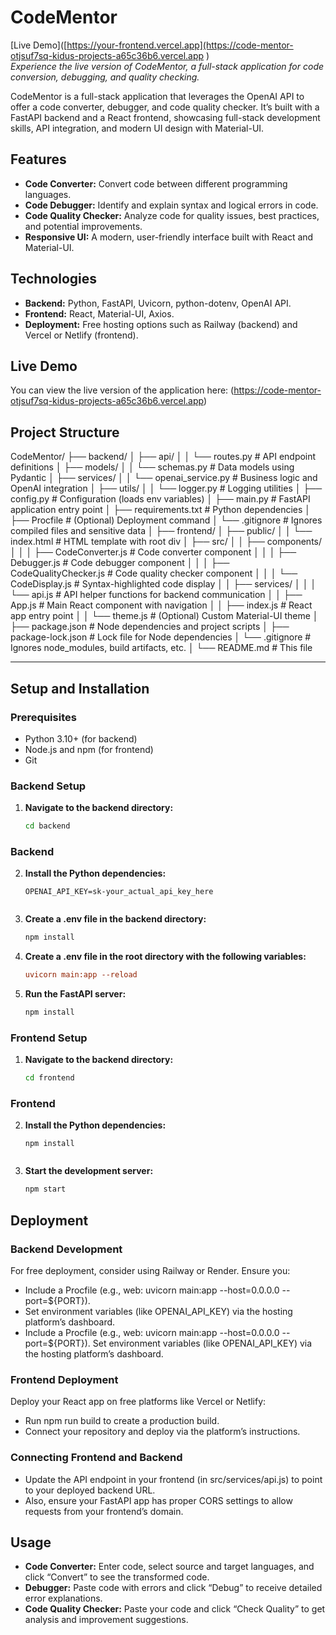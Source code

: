 # CodeMentor

[Live Demo]([https://your-frontend.vercel.app](https://code-mentor-otjsuf7sq-kidus-projects-a65c36b6.vercel.app )  
*Experience the live version of CodeMentor, a full-stack application for code conversion, debugging, and quality checking.*

CodeMentor is a full-stack application that leverages the OpenAI API to offer a code converter, debugger, and code quality checker. It’s built with a FastAPI backend and a React frontend, showcasing full-stack development skills, API integration, and modern UI design with Material-UI.

## Features

- **Code Converter:** Convert code between different programming languages.
- **Code Debugger:** Identify and explain syntax and logical errors in code.
- **Code Quality Checker:** Analyze code for quality issues, best practices, and potential improvements.
- **Responsive UI:** A modern, user-friendly interface built with React and Material-UI.

## Technologies

- **Backend:** Python, FastAPI, Uvicorn, python-dotenv, OpenAI API.
- **Frontend:** React, Material-UI, Axios.
- **Deployment:** Free hosting options such as Railway (backend) and Vercel or Netlify (frontend).

## Live Demo

You can view the live version of the application here: (https://code-mentor-otjsuf7sq-kidus-projects-a65c36b6.vercel.app)


## Project Structure

CodeMentor/ ├── backend/ │ ├── api/ │ │ └── routes.py # API endpoint definitions │ ├── models/ │ │ └── schemas.py # Data models using Pydantic │ ├── services/ │ │ └── openai_service.py # Business logic and OpenAI integration │ ├── utils/ │ │ └── logger.py # Logging utilities │ ├── config.py # Configuration (loads env variables) │ ├── main.py # FastAPI application entry point │ ├── requirements.txt # Python dependencies │ ├── Procfile # (Optional) Deployment command │ └── .gitignore # Ignores compiled files and sensitive data │ ├── frontend/ │ ├── public/ │ │ └── index.html # HTML template with root div │ ├── src/ │ │ ├── components/ │ │ │ ├── CodeConverter.js # Code converter component │ │ │ ├── Debugger.js # Code debugger component │ │ │ ├── CodeQualityChecker.js # Code quality checker component │ │ │ └── CodeDisplay.js # Syntax-highlighted code display │ │ ├── services/ │ │ │ └── api.js # API helper functions for backend communication │ │ ├── App.js # Main React component with navigation │ │ ├── index.js # React app entry point │ │ └── theme.js # (Optional) Custom Material-UI theme │ ├── package.json # Node dependencies and project scripts │ ├── package-lock.json # Lock file for Node dependencies │ └── .gitignore # Ignores node_modules, build artifacts, etc. │ └── README.md # This file

---


## Setup and Installation

### Prerequisites

- Python 3.10+ (for backend)
- Node.js and npm (for frontend)
- Git

### Backend Setup

1. **Navigate to the backend directory:**

   ```bash
   cd backend


### Backend
2. **Install the Python dependencies:**
   ```env
   OPENAI_API_KEY=sk-your_actual_api_key_here


3. **Create a .env file in the backend directory:**
   ```sh
   npm install
4. **Create a .env file in the root directory with the following variables:**
   ```ini
   uvicorn main:app --reload
5. **Run the FastAPI server:**
    ```sh
   npm install
### Frontend Setup

1. **Navigate to the backend directory:**

   ```bash
   cd frontend


### Frontend
2. **Install the Python dependencies:**
   ```env
   npm install


3. **Start the development server:**
   ```sh
   npm start

## Deployment

### Backend Development
For free deployment, consider using Railway or Render. Ensure you:
   - Include a Procfile (e.g., web: uvicorn main:app --host=0.0.0.0 --port=${PORT}).
   - Set environment variables (like OPENAI_API_KEY) via the hosting platform’s dashboard.
   - Include a Procfile (e.g., web: uvicorn main:app --host=0.0.0.0 --port=${PORT}).
Set environment variables (like OPENAI_API_KEY) via the hosting platform’s dashboard.
### Frontend Deployment
Deploy your React app on free platforms like Vercel or Netlify:
- Run npm run build to create a production build.
- Connect your repository and deploy via the platform’s instructions.
### Connecting Frontend and Backend
- Update the API endpoint in your frontend (in src/services/api.js) to point to your deployed backend URL.
- Also, ensure your FastAPI app has proper CORS settings to allow requests from your frontend’s domain.
## Usage
- **Code Converter:** Enter code, select source and target languages, and click “Convert” to see the transformed code.
- **Debugger:** Paste code with errors and click “Debug” to receive detailed error explanations.
- **Code Quality Checker:** Paste your code and click “Check Quality” to get analysis and improvement suggestions.



   




